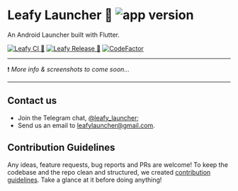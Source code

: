 # Leafy Launcher 🌱 ![app version][app-version-img]

An Android Launcher built with Flutter.

[![Leafy CI 🌱][ci-badge-url]][ci-url] [![Leafy Release 🌳][release-ci-badge-url]][release-ci-url] [![CodeFactor][code-factor--badge-url]][code-factor-app-url] 

---

❗️ _More info & screenshots to come soon..._

---

## Contact us

- Join the Telegram chat, [@leafy_launcher](https://t.me/+Y4P6JS4dqXFkMjMy);
- Send us an email to [leafylauncher@gmail.com](mailto:leafylauncher@gmail.com).

## Contribution Guidelines

Any ideas, feature requests, bug reports and PRs are welcome! To keep the codebase and the repo clean and structured, we created [contribution guidelines](https://github.com/nivisi/LeafyLauncher/wiki/Contribution-Guidelines). Take a glance at it before doing anything! 

<!-- References -->
[code-factor--badge-url]: https://www.codefactor.io/repository/github/nivisi/leafylauncher/badge?s=12760533a8fde6261b394c1023a0e4e8e3ca6a7a
[code-factor-app-url]: https://www.codefactor.io/repository/github/nivisi/leafylauncher
[app-version-img]: https://img.shields.io/badge/version-1.2.4_beta-green

[ci-badge-url]: https://github.com/nivisi/LeafyLauncher/actions/workflows/leafy_ci.yml/badge.svg?branch=develop
[ci-url]: https://github.com/nivisi/LeafyLauncher/actions/workflows/leafy_ci.yml

[release-ci-badge-url]: https://github.com/nivisi/LeafyLauncher/actions/workflows/leafy_release_ci.yml/badge.svg
[release-ci-url]: https://github.com/nivisi/LeafyLauncher/actions/workflows/leafy_release_ci.yml

